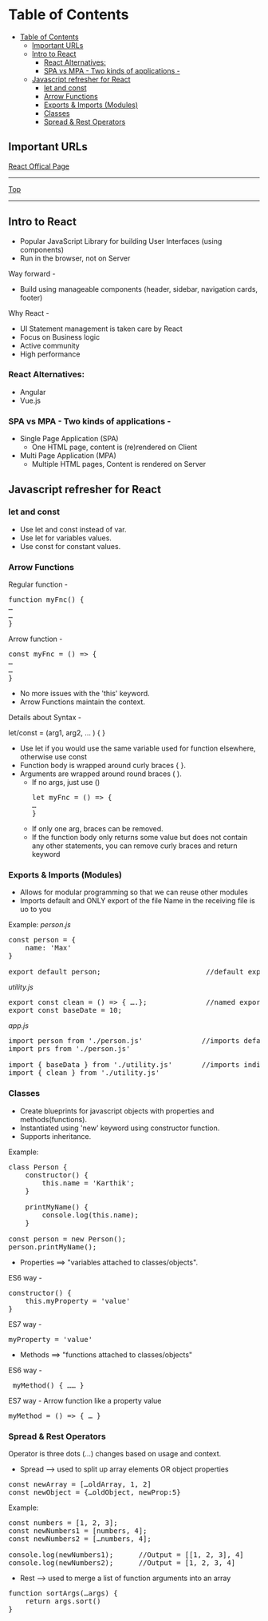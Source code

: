 # Table of Contents
- [Table of Contents](#table-of-contents)
  - [Important URLs](#important-urls)
  - [Intro to React](#intro-to-react)
    - [React Alternatives:](#react-alternatives)
    - [SPA vs MPA - Two kinds of applications -](#spa-vs-mpa---two-kinds-of-applications--)
  - [Javascript refresher for React](#javascript-refresher-for-react)
    - [let and const](#let-and-const)
    - [Arrow Functions](#arrow-functions)
    - [Exports & Imports (Modules)](#exports--imports-modules)
    - [Classes](#classes)
    - [Spread & Rest Operators](#spread--rest-operators)

## Important URLs
[React Offical Page](https://reactjs.org/)
* * *
[Top](#table-of-contents)
* * * 
## Intro to React
* Popular JavaScript Library for building User Interfaces (using components)
* Run in the browser, not on Server

Way forward -
* Build using manageable components (header, sidebar, navigation cards, footer)

Why React - 
* UI Statement management is taken care by React
* Focus on Business logic
* Active community
* High performance

### React Alternatives:
* Angular
* Vue.js

### SPA vs MPA - Two kinds of applications - 
* Single Page Application (SPA)
  * One HTML page, content is (re)rendered on Client
* Multi Page Application (MPA)
  * Multiple HTML pages, Content is rendered on Server

## Javascript refresher for React

### let and const
	
* Use let and const instead of var.<br>
* Use let for variables values.<br>
* Use const for constant values.<br>
	
### Arrow Functions

Regular function -

<pre>
function myFnc() {
…
…
}
</pre>

Arrow function -
<pre>
const myFnc = () => {
…
…
}
</pre>

* No more issues with the 'this' keyword.<br>
* Arrow Functions maintain the context.

Details about Syntax - 

let/const <name> = (arg1, arg2, … ) { <function-body> }

* Use let if you would use the same variable used for function elsewhere, otherwise use const
* Function body is wrapped around curly braces { }.
* Arguments are wrapped around round braces ( ).
  * If no args, just use ()
    <pre>
    let myFnc = () => { 
    …
    }
    </pre>
  * If only one arg, braces can be removed.
  * If the function body only returns some value but does not contain any other statements, you can remove curly braces and return keyword


### Exports & Imports (Modules)
	 
* Allows for modular programming so that we can reuse other modules 
* Imports default and ONLY export of the file Name in the receiving file is uo to you

Example:
*person.js*
<pre>
const person = {
	name: 'Max'
}

export default person;                         //default export
</pre>
*utility.js*
<pre>
export const clean = () => { ….};              //named export
export const baseDate = 10;
</pre>

*app.js*
<pre>
import person from './person.js'              //imports default element exported elsewhere and you can use any file name while importing
import prs from './person.js'

import { baseData } from './utility.js'       //imports individual elements exported elsewhere without default.
import { clean } from './utility.js'
</pre>

### Classes

* Create blueprints for javascript objects with properties and methods(functions).
* Instantiated using 'new' keyword using constructor function.
* Supports inheritance.

Example:
<pre>
class Person {
	constructor() {
		this.name = 'Karthik';
	}
	
	printMyName() {
		console.log(this.name);
	}

const person = new Person();
person.printMyName();
</pre>

* Properties ==>  "variables attached to classes/objects".

ES6 way - 
<pre>
constructor() {
    this.myProperty = 'value'
}
</pre>

ES7 way - 
<pre>
myProperty = 'value'
</pre>	

* Methods ==> "functions  attached to classes/objects"

ES6 way - 
<pre> myMethod() { …… } </pre>
	
ES7 way - Arrow function like a property value
<pre>myMethod = () => { … }</pre>
	
### Spread & Rest Operators
Operator is three dots (…) changes based on usage and context.

* Spread --> used to split up array elements OR object properties
<pre>
const newArray = […oldArray, 1, 2]
const newObject = {…oldObject, newProp:5}
</pre>

Example:
<pre>
const numbers = [1, 2, 3];
const newNumbers1 = [numbers, 4];
const newNumbers2 = […numbers, 4];

console.log(newNumbers1);      //Output = [[1, 2, 3], 4]
console.log(newNumbers2);      //Output = [1, 2, 3, 4]
</pre>
	
* Rest --> used to merge a list of function arguments into an array
<pre>
function sortArgs(…args) {
    return args.sort()
}
</pre>



